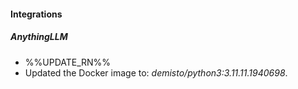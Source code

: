 
#### Integrations

##### AnythingLLM

- %%UPDATE_RN%%
- Updated the Docker image to: *demisto/python3:3.11.11.1940698*.
